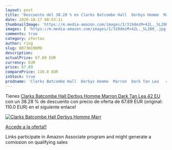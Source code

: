 ```yaml
---
layout: post
title: 'Descuento del 38.28 % en Clarks Batcombe Hall  Derbys Homme  Marr'
date: 2020-10-17 00:53:11
thumbnailImage: 'https://m.media-amazon.com/images/I/319dmzM+42L._SL200_.jpg'
images: [ 'https://m.media-amazon.com/images/I/319dmzM+42L._SL200_.jpg' ]
comments: true
category: ofertas
author: ring
slug: B073H196M8
description:
actualPrice: 67.89 EUR
currency: EUR
price: 67.89
comparePrice: 110.0 EUR
inStock: true
prodname: 'Clarks Batcombe Hall  Derbys Homme  Marron  Dark Tan Lea   42 EU'
---
```


Tienes [Clarks Batcombe Hall  Derbys Homme  Marron  Dark Tan Lea   42 EU](https://www.amazon.fr/dp/B073H196M8/?tag=tolees0d-21) con un 38.28 % de descuento con precio de oferta de 67.89 EUR (original: 110.0 EUR) en el siguiente enlace!

[![Clarks Batcombe Hall  Derbys Homme  Marr](https://m.media-amazon.com/images/I/319dmzM+42L._SL200_.jpg)](https://www.amazon.fr/dp/B073H196M8/?tag=tolees0d-21)

[Accede a la oferta!!](https://www.amazon.fr/dp/B073H196M8/?tag=tolees0d-21)

Links participate in Amazon Associate program and might generate a comission on qualifying sales


